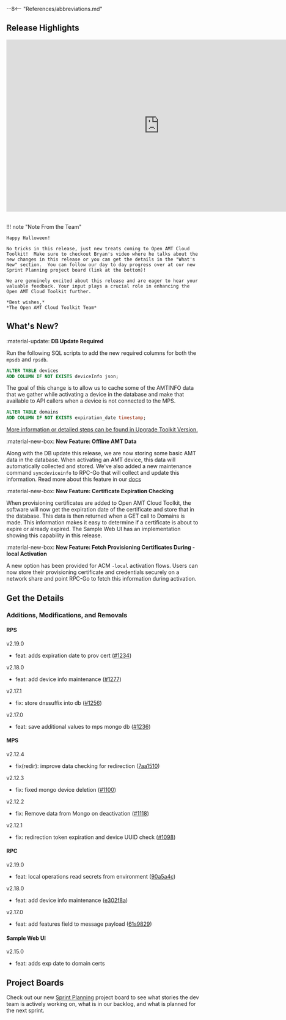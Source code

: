 --8<-- "References/abbreviations.md"
## Release Highlights

<div style="text-align:center;">
 <iframe width="800" height="450" src="https://www.youtube.com/embed/mSkvJuKCQPE?si=BU4n8IcL6-woFgzM" title="Open AMT October Release Video" frameborder="0" allow="accelerometer; autoplay; clipboard-write; encrypted-media; gyroscope; picture-in-picture" allowfullscreen></iframe>
</div>
<br>

!!! note "Note From the Team"
    
    Happy Halloween!

    No tricks in this release, just new treats coming to Open AMT Cloud Toolkit!  Make sure to checkout Bryan's video where he talks about the new changes in this release or you can get the details in the "What's New" section.  You can follow our day to day progress over at our new Sprint Planning project board (link at the bottom)! 

    We are genuinely excited about this release and are eager to hear your valuable feedback. Your input plays a crucial role in enhancing the Open AMT Cloud Toolkit further.

    *Best wishes,*  
    *The Open AMT Cloud Toolkit Team*


## What's New?

:material-update: **DB Update Required**

Run the following SQL scripts to add the new required columns for both the `mpsdb` and `rpsdb`.

``` sql title="mpsdb"
ALTER TABLE devices
ADD COLUMN IF NOT EXISTS deviceInfo json;
```

The goal of this change is to allow us to cache some of the AMTINFO data that we gather while activating a device in the database and make that available to API callers when a device is not connected to the MPS. 

``` sql title="rpsdb"
ALTER TABLE domains
ADD COLUMN IF NOT EXISTS expiration_date timestamp;
```

[More information or detailed steps can be found in Upgrade Toolkit Version.](./Deployment/upgradeVersion.md)

:material-new-box: **New Feature: Offline AMT Data**

Along with the DB update this release, we are now storing some basic AMT data in the database.  When activating an AMT device, this data will automatically collected and stored.  We've also added a new maintenance command `syncdeviceinfo` to RPC-Go that will collect and update this information.  Read more about this feature in our [docs](https://open-amt-cloud-toolkit.github.io/docs/2.16/Reference/RPC/commandsRPC/#syncdeviceinfo)

:material-new-box: **New Feature: Certificate Expiration Checking**

When provisioning certificates are added to Open AMT Cloud Toolkit, the software will now get the expiration date of the certificate and store that in the database.  This data is then returned when a GET call to Domains is made.  This information makes it easy to determine if a certificate is about to expire or already expired.  The Sample Web UI has an implementation showing this capability in this release.

:material-new-box: **New Feature: Fetch Provisioning Certificates During -local Activation**

A new option has been provided for ACM `-local` activation flows.  Users can now store their provisioning certificate and credentials securely on a network share and point RPC-Go to fetch this information during activation.  

## Get the Details

### Additions, Modifications, and Removals

#### RPS

v2.19.0

- feat: adds expiration date to prov cert ([#1234](https://github.com/open-amt-cloud-toolkit/rps/issues/1234))

v2.18.0

- feat: add device info maintenance ([#1277](https://github.com/open-amt-cloud-toolkit/rps/issues/1277))

v2.17.1

- fix: store dnssuffix into db ([#1256](https://github.com/open-amt-cloud-toolkit/rps/issues/1256))

v2.17.0

- feat: save additional values to mps mongo db ([#1236](https://github.com/open-amt-cloud-toolkit/rps/issues/1236))


#### MPS

v2.12.4

- fix(redir): improve data checking for redirection ([7aa1510](https://github.com/open-amt-cloud-toolkit/mps/commit/7aa151099baf43a565dae003ac45d444ea7a2b4e))

v2.12.3

- fix: fixed mongo device deletion ([#1100](https://github.com/open-amt-cloud-toolkit/mps/issues/1100))

v2.12.2

- fix: Remove data from Mongo on deactivation ([#1118](https://github.com/open-amt-cloud-toolkit/mps/issues/1118))

v2.12.1

- fix: redirection token expiration and device UUID check ([#1098](https://github.com/open-amt-cloud-toolkit/mps/issues/1098))


#### RPC

v2.19.0

- feat: local operations read secrets from environment ([90a5a4c](https://github.com/open-amt-cloud-toolkit/rpc-go/commit/90a5a4c1e445ede1d3e250ea090fcd6ac77c7675))

v2.18.0

- feat: add device info maintenance ([e302f8a](https://github.com/open-amt-cloud-toolkit/rpc-go/commit/e302f8aec00222651867b5977dafc419627ae778))

v2.17.0

- feat: add features field to message payload ([61s9829](https://github.com/open-amt-cloud-toolkit/rpc-go/commit/61a9829a8a4303600816b6ce629b07d142d7a144))

#### Sample Web UI

v2.15.0

- feat: adds exp date to domain certs 


## Project Boards

Check out our new [Sprint Planning](https://github.com/orgs/open-amt-cloud-toolkit/projects/10/views/2) project board to see what stories the dev team is actively working on, what is in our backlog, and what is planned for the next sprint.
